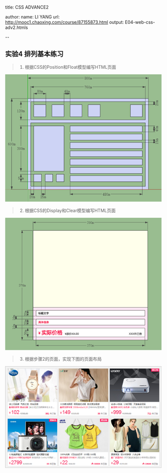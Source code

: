 title: CSS ADVANCE2

author:
  name: LI YANG
  url: http://mooc1.chaoxing.com/course/87155873.html
output: E04-web-css-adv2.htmls

--
## 实验4 排列基本练习  
> 1. 根据CSS的Position和Float模型编写HTML页面
<p><img src="img/e04-1.png"></p>

> 2. 根据CSS的Display和Clear模型编写HTML页面
<p><img src="img/e04-2.png"></p>

> 3. 根据步骤2的页面，实现下图的页面布局
<p><img src="img/e04-3.png"></p>